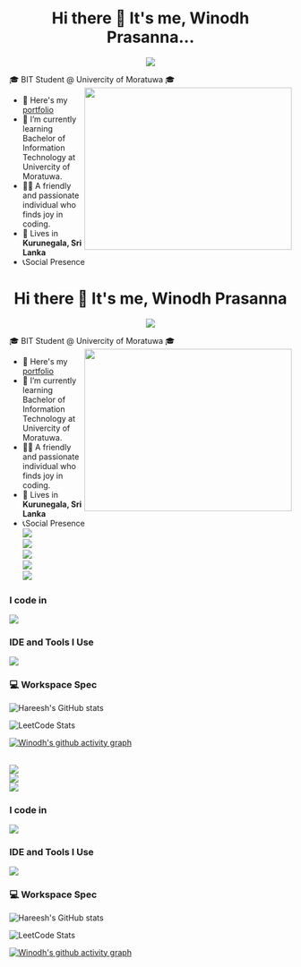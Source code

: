 <!-- # Hi there 👋 It's me, Winodh Prasanna... -->
<h1 align="center"><b>Hi there 👋 It's me, Winodh Prasanna...</b></h1>

<p align="center">
  <a href="https://github.com/DenverCoder1/readme-typing-svg"><img src="https://readme-typing-svg.herokuapp.com?font=Time+New+Roman&color=cyan&size=35&center=true&vCenter=true&width=600&height=100&lines=Web+Designer;Software+Developer;Open+Source+Contributor"></a>
</p>

🎓 BIT Student @ Univercity of Moratuwa 🎓
<img align="right" width="370" height="290" src="https://i.pinimg.com/originals/47/f0/34/47f0342cec72b800463bf003eac1257e.gif">
- 🔭 Here's my [portfolio](https://WINODH-PRASANNA.github.io/My-Portfolio/ )
- 🌱 I’m currently learning Bachelor of Information Technology at Univercity of Moratuwa.
- 👩‍💻 A friendly and passionate individual who finds joy in coding.
- 🏡 Lives in **Kurunegala, Sri Lanka**
- 📞Social Presence<!-- # Hi there 👋 It's me, Winodh Prasanna... -->
<h1 align="center"><b>Hi there 👋 It's me, Winodh Prasanna</b></h1>

<p align="center">
  <a href="https://github.com/DenverCoder1/readme-typing-svg"><img src="https://readme-typing-svg.herokuapp.com?font=Time+New+Roman&color=cyan&size=35&center=true&vCenter=true&width=600&height=100&lines=Web+Designer...;Software+Developer..."></a>
</p>

🎓 BIT Student @ Univercity of Moratuwa 🎓
<img align="right" width="370" height="290" src="https://i.pinimg.com/originals/47/f0/34/47f0342cec72b800463bf003eac1257e.gif">
- 🔭 Here's my [portfolio](https://WINODH-PRASANNA.github.io/My-Portfolio/ )
- 🌱 I’m currently learning Bachelor of Information Technology at Univercity of Moratuwa.
- 👩‍💻 A friendly and passionate individual who finds joy in coding.
- 🏡 Lives in **Kurunegala, Sri Lanka**
- 📞Social Presence
<br /> [<img src="https://img.shields.io/badge/LinkedIn-0077B5?style=for-the-badge&logo=linkedin&logoColor=white" />](https://www.linkedin.com/in/winodh-prasanna/) <br/> [<img src="https://img.shields.io/badge/Facebook-1877F2?style=for-the-badge&logo=facebook&logoColor=white" />]()
<br /> [<img src="https://img.shields.io/badge/Pinterest-%23E60023.svg?&style=for-the-badge&logo=Pinterest&logoColor=white" />]() <br/> [<img src="https://img.shields.io/badge/-Hackerrank-2EC866?style=for-the-badge&logo=HackerRank&logoColor=white" />](https://www.hackerrank.com/profile/winodh_prasanna1) <br/> [<img src="https://img.shields.io/badge/-LeetCode-FFA116?style=for-the-badge&logo=LeetCode&logoColor=white" />](https://leetcode.com/u/Winodh-Prasanna/)

### I code in
<p align="left">
  <a href="https://skillicons.dev">
    <img src="https://skillicons.dev/icons?i=html,css,bootstrap,js,git,java,python,php,mysql,nodejs,react,tailwind,mongodb,spring,dotnet,cs&perline=14" />
  </a>
</p>

### IDE and Tools I Use
<p align="left">
  <a href="https://skillicons.dev">
    <img src="https://skillicons.dev/icons?i=vscode,intellij,pycharm,netbeans,eclipse,sublime,notepad++,ps,ai,xd,terminal,vmware,kali&perline=15" />
  </a>
</p>


### 💻 Workspace Spec
![Hareesh's GitHub stats](https://github-readme-stats.vercel.app/api?username=WINODH-PRASANNA&theme=dark&show_icons=true&&hide=issues,contribs)

![LeetCode Stats](https://leetcard.jacoblin.cool/Winodh-Prasanna?theme=catppuccinMocha&font=Noto%20Sans%20Cherokee&ext=heatmap)

[![Winodh's github activity graph](https://github-readme-activity-graph.vercel.app/graph?username=WINODH-PRASANNA&bg_color=000000&color=ffffff&line=009e3f&point=ffffff&area=true&hide_border=true)](https://github.com/ashutosh00710/github-readme-activity-graph)


<br /> [<img src="https://img.shields.io/badge/Pinterest-%23E60023.svg?&style=for-the-badge&logo=Pinterest&logoColor=white" />]() <br/> [<img src="https://img.shields.io/badge/-Hackerrank-2EC866?style=for-the-badge&logo=HackerRank&logoColor=white" />](https://www.hackerrank.com/profile/winodh_prasanna1) <br/> [<img src="https://img.shields.io/badge/-LeetCode-FFA116?style=for-the-badge&logo=LeetCode&logoColor=white" />](https://leetcode.com/u/Winodh-Prasanna/)

### I code in
<p align="left">
  <a href="https://skillicons.dev">
    <img src="https://skillicons.dev/icons?i=html,css,bootstrap,js,git,java,python,php,mysql,nodejs,react,tailwind,mongodb,spring,dotnet,cs&perline=14" />
  </a>
</p>

### IDE and Tools I Use
<p align="left">
  <a href="https://skillicons.dev">
    <img src="https://skillicons.dev/icons?i=vscode,pycharm,eclipse,sublime,ps,ai,xd,kali&perline=15" />
  </a>
</p>


### 💻 Workspace Spec
![Hareesh's GitHub stats](https://github-readme-stats.vercel.app/api?username=WINODH-PRASANNA&theme=dark&show_icons=true&&hide=issues,contribs)

![LeetCode Stats](https://leetcard.jacoblin.cool/Winodh-Prasanna?theme=catppuccinMocha&font=Noto%20Sans%20Cherokee&ext=heatmap)

[![Winodh's github activity graph](https://github-readme-activity-graph.vercel.app/graph?username=WINODH-PRASANNA&bg_color=000000&color=ffffff&line=009e3f&point=ffffff&area=true&hide_border=true)](https://github.com/ashutosh00710/github-readme-activity-graph)

